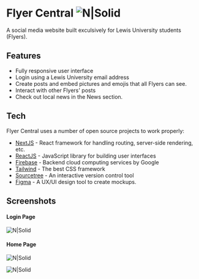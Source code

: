# Flyer Central ![N|Solid](https://flyer-central.vercel.app/_next/image?url=%2F_next%2Fstatic%2Fmedia%2FLogo.14e7c836.png&w=96&q=100)

A social media website built exculsively for Lewis University students (Flyers).

## Features

- Fully responsive user interface
- Login using a Lewis University email address
- Create posts and embed pictures and emojis that all Flyers can see.
- Interact with other Flyers' posts
- Check out local news in the News section.

## Tech

Flyer Central uses a number of open source projects to work properly:

- [NextJS] - React framework for handling routing, server-side rendering, etc.
- [ReactJS] - JavaScript library for building user interfaces
- [Firebase] - Backend cloud computing services by Google
- [Tailwind] - The best CSS framework
- [Sourcetree] - An interactive version control tool
- [Figma] - A UX/UI design tool to create mockups.

## Screenshots
#### Login Page
![N|Solid](https://firebasestorage.googleapis.com/v0/b/flyer-central.appspot.com/o/LoginPage.png?alt=media&token=40f0ed98-7a68-4799-92c6-d7fef56a843b)

#### Home Page
![N|Solid](https://firebasestorage.googleapis.com/v0/b/flyer-central.appspot.com/o/HomePage.png?alt=media&token=8971bf2a-3e8f-4fac-aba2-2f4a2f43fda6)

![N|Solid](https://firebasestorage.googleapis.com/v0/b/flyer-central.appspot.com/o/HomePage_Tablet.png?alt=media&token=c17615d8-e847-4614-bc51-7f0c46d183c7)

   [Tailwind]: <https://tailwindcss.com/>
   [ReactJS]: <https://react.dev/>
   [Firebase]: <https://firebase.google.com/>
   [NextJS]: <https://nextjs.org/>
   [Sourcetree]: <https://www.sourcetreeapp.com/>
   [Figma]: <https://www.figma.com/>
  
